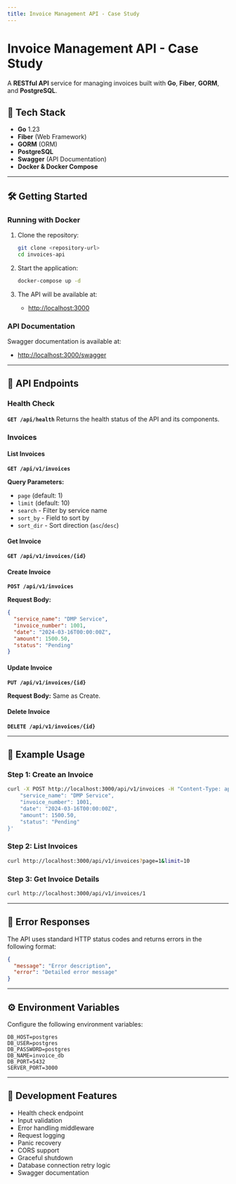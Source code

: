 ```yaml
---
title: Invoice Management API - Case Study
---
```


# Invoice Management API - Case Study

A **RESTful API** service for managing invoices built with **Go**, **Fiber**, **GORM**, and **PostgreSQL**.

## 🚀 Tech Stack

- **Go** 1.23
- **Fiber** (Web Framework)
- **GORM** (ORM)
- **PostgreSQL**
- **Swagger** (API Documentation)
- **Docker & Docker Compose**

---

## 🛠️ Getting Started

### Running with Docker

1. Clone the repository:
   ```bash
   git clone <repository-url>
   cd invoices-api
   ```

2. Start the application:
   ```bash
   docker-compose up -d
   ```

3. The API will be available at:
   - [http://localhost:3000](http://localhost:3000)

### API Documentation

Swagger documentation is available at:
- [http://localhost:3000/swagger](http://localhost:3000/swagger)

---

## 📑 API Endpoints

### Health Check

**`GET /api/health`**
Returns the health status of the API and its components.

### Invoices

#### List Invoices

**`GET /api/v1/invoices`**

**Query Parameters:**
- `page` (default: 1)
- `limit` (default: 10)
- `search` - Filter by service name
- `sort_by` - Field to sort by
- `sort_dir` - Sort direction (`asc`/`desc`)

#### Get Invoice

**`GET /api/v1/invoices/{id}`**

#### Create Invoice

**`POST /api/v1/invoices`**

**Request Body:**
```json
{
  "service_name": "DMP Service",
  "invoice_number": 1001,
  "date": "2024-03-16T00:00:00Z",
  "amount": 1500.50,
  "status": "Pending"
}
```

#### Update Invoice

**`PUT /api/v1/invoices/{id}`**

**Request Body:** Same as Create.

#### Delete Invoice

**`DELETE /api/v1/invoices/{id}`**

---

## 🧪 Example Usage

### Step 1: Create an Invoice
```bash
curl -X POST http://localhost:3000/api/v1/invoices -H "Content-Type: application/json" -d '{
    "service_name": "DMP Service",
    "invoice_number": 1001,
    "date": "2024-03-16T00:00:00Z",
    "amount": 1500.50,
    "status": "Pending"
}'
```

### Step 2: List Invoices
```bash
curl http://localhost:3000/api/v1/invoices?page=1&limit=10
```

### Step 3: Get Invoice Details
```bash
curl http://localhost:3000/api/v1/invoices/1
```

---

## 🔴 Error Responses

The API uses standard HTTP status codes and returns errors in the following format:
```json
{
  "message": "Error description",
  "error": "Detailed error message"
}
```

---

## ⚙️ Environment Variables

Configure the following environment variables:
```env
DB_HOST=postgres
DB_USER=postgres
DB_PASSWORD=postgres
DB_NAME=invoice_db
DB_PORT=5432
SERVER_PORT=3000
```

---

## 🧩 Development Features

- Health check endpoint
- Input validation
- Error handling middleware
- Request logging
- Panic recovery
- CORS support
- Graceful shutdown
- Database connection retry logic
- Swagger documentation

